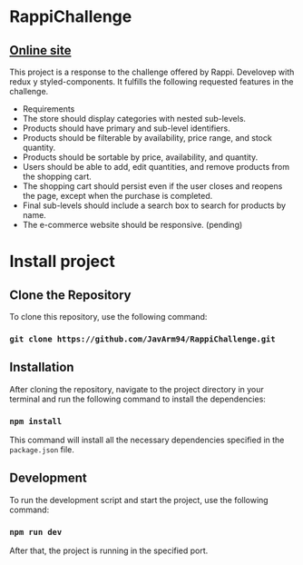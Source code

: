 # RappiChallenge

## [Online site](https://rappi-challenge-som.vercel.app/)

This project is a response to the challenge offered by Rappi. Develovep with redux y styled-components. It fulfills the following requested features in the challenge.
- Requirements
- The store should display categories with nested sub-levels.
- Products should have primary and sub-level identifiers.
- Products should be filterable by availability, price range, and stock quantity.
- Products should be sortable by price, availability, and quantity.
- Users should be able to add, edit quantities, and remove products from the shopping cart.
- The shopping cart should persist even if the user closes and reopens the page, except when the purchase is completed.
- Final sub-levels should include a search box to search for products by name.
- The e-commerce website should be responsive. (pending)
# Install project

## Clone the Repository

To clone this repository, use the following command:

### `git clone https://github.com/JavArm94/RappiChallenge.git`

## Installation

After cloning the repository, navigate to the project directory in your terminal and run the following command to install the dependencies:

### `npm install`

This command will install all the necessary dependencies specified in the `package.json` file.

## Development

To run the development script and start the project, use the following command:

### `npm run dev`

After that, the project is running in the specified port.
